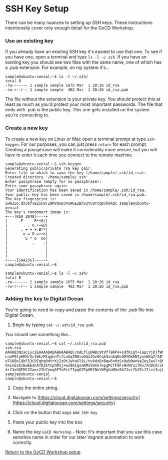 # SSH Key Setup

There can be many nuances to setting up SSH keys. These instructions intentionally cover only enough detail for the GoCD Workshop.

### Use an existing key

If you already have an existing SSH key it's easiest to use that one. To see if you have one, open a terminal and type `ls -l ~/.ssh`. If you have an existing key you should see two files with the same name, one of which has a .pub extension. For example, on my system it's...

```
sample@ubuntu-xenial:~$ ls -l ~/.ssh/
total 8
-rw------- 1 sample sample 1675 Mar  1 20:26 id_rsa
-rw-r--r-- 1 sample sample  402 Mar  1 20:26 id_rsa.pub
```

The file without the extension is your private key. You should protect this at least as much as you'd protect your most important passwords. The file that ends with .pub is the public key. This one gets installed on the system you're connecting to.

### Create a new key

To create a new key on Linux or Mac open a terminal prompt at type `ssh-keygen`. For our purposes, you can just press `return` for each prompt. Creating a passphrase will make it considerably more secure, but you will have to enter it each time you connect to the remote machine.

```
sample@ubuntu-xenial:~$ ssh-keygen
Generating public/private rsa key pair.
Enter file in which to save the key (/home/sample/.ssh/id_rsa):
Created directory '/home/sample/.ssh'.
Enter passphrase (empty for no passphrase):
Enter same passphrase again:
Your identification has been saved in /home/sample/.ssh/id_rsa.
Your public key has been saved in /home/sample/.ssh/id_rsa.pub.
The key fingerprint is:
SHA256:dXJbfxBZiF8TZ9MVOS034vWGE2BhV2YC8YcqmckkKQc sample@ubuntu-xenial
The key's randomart image is:
+---[RSA 2048]----+
|      E     B*+O/|
|       . . o.+=&B|
|      . + + +.B**|
|       o = B =++o|
|        S * o  oo|
|           .    .|
|                 |
|                 |
|                 |
+----[SHA256]-----+
sample@ubuntu-xenial:~$
```
```
sample@ubuntu-xenial:~$ ls -l ~/.ssh/
total 8
-rw------- 1 sample sample 1675 Mar  1 20:26 id_rsa
-rw-r--r-- 1 sample sample  402 Mar  1 20:26 id_rsa.pub
```

### Adding the key to Digital Ocean

You're going to need to copy and paste the contents of the .pub file into Digital Ocean.

1. Begin by typing `cat ~/.ssh/id_rsa.pub`.

You should see something like...

```
sample@ubuntu-xenial:~$ cat ~/.ssh/id_rsa.pub
ssh-rsa AAAAB3NzaC1yc2EAAAADAQABAAABAQC/mALflyDWBc9tVfT9RP4+sdfK1qY+iapcYjDjfWMvsmg
LnoP0tyKKM/Xc1WkzM1qqhnTsfLaUqZBOswOAaJGv8Cqk5anAqNsQ0YDK6NIynvKKq7rSBYQD+P
oTGOBxIQhF53C0Eqhq0dtrXjZz0tJyhuGl9L/tukdzDxBqw5nHzSc0yb9wnVeZeyIaul+QMZM+K
hmznEsKzEwEEahAfR1kYnphM1j+ez8A1qsmKMsVmXe7epgMcfFOFvHvNYuifRv/XnDCA/sFWOvO
4r23xOQFMC3Iaec2Ih7noq8FTuPct7IpqOZFpHR7NoYNPgGaMUv5b7Jvi7k2EcJ7/vzIujWN sample@ubuntu-xenial
sample@ubuntu-xenial:~$
```


2. Copy the entire string.

3. Navigate to [https://cloud.digitalocean.com/settings/security](https://cloud.digitalocean.com/settings/security)

4. Click on the button that says `Add SSH Key`

5. Paste your public key into the box

6. Name the key `GoCD Workshop` - Note: It's important that you use this case sensitive name in order for our later Vagrant automation to work correctly.

[Return to the GoCD Workshop setup](index.md)
